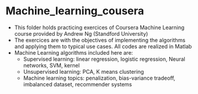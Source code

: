 # Machine_learning_cousera
 
- This folder holds practicing exercices of Coursera Machine Learning course provided by Andrew Ng (Standford University)
- The exercices are with the objectives of implementing the algorithms and applying them to typical use cases. All codes are realized in Matlab
- Machine Learning algorithms included here are: 
     - Supervised learning: linear regression, logistic regression, Neural networks, SVM, kernel 
     - Unsupervised learning: PCA, K means clustering
     - Machine learning topics: penalization, bias-variance tradeoff, imbalanced dataset, recommender systems
